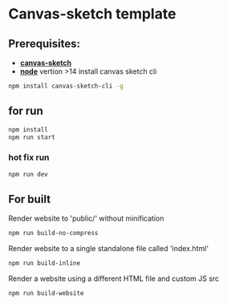 # Canvas-sketch template

## Prerequisites:


* **[canvas-sketch](https://github.com/mattdesl/canvas-sketch)** 
* **[node](https://nodejs.org/en)** vertion  >14
install canvas sketch cli 
``` bash
npm install canvas-sketch-cli -g
```

## for run

```bash
npm install
npm run start
```

### hot fix run
```bash
npm run dev
```

## For built
Render website to 'public/' without minification
```bash
npm run build-no-compress
```
Render website to a single standalone file called 'index.html'
```bash
npm run build-inline
```
Render a website using a different HTML file and custom JS src

```bash
npm run build-website
```

